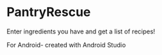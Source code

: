 # PantryRescue
Enter ingredients you have and get a list of recipes!

For Android- created with Android Studio 
